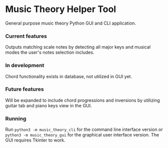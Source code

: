 # Music Theory Helper Tool
General purpose music theory Python GUI and CLI application.

### Current features
Outputs matching scale notes by detecting all major keys and musical modes the user's notes selection includes.

### In development
Chord functionality exists in database, not utilized in GUI yet.

### Future features
Will be expanded to include chord progressions and inversions by utilizing guitar tab and piano keys view in the GUI.

### Running
Run `python3 -m music_theory_cli` for the command line interface version or `python3 -m music_theory_gui` for the graphical user interface version. The GUI requires Tkinter to work.
